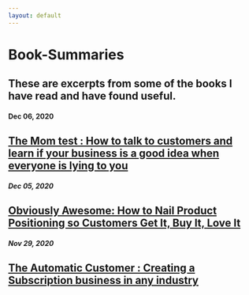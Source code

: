 ```yaml
---
layout: default
---
```


# Book-Summaries

## These are excerpts from some of the books I have read and have found useful.


#### Dec 06, 2020
## [The Mom test : How to talk to customers and learn if your business is a good idea when everyone is lying to you](https://www.notion.so/The-Mom-Test-3f98e3c803b84e519a0c0aae55b81cd5)


##### Dec 05, 2020
## [Obviously Awesome: How to Nail Product Positioning so Customers Get It, Buy It, Love It](https://www.notion.so/Obviously-Awesome-How-to-Nail-Product-Positioning-so-Customers-Get-It-Buy-It-Love-It-b08eb90ea0064cb5853be13e09abb255)

##### Nov 29, 2020
## [The Automatic Customer : Creating a Subscription business in any industry](https://www.notion.so/The-Automatic-Customer-Creating-a-subscription-business-in-any-industry-1bd696c337ce45abb0e54df1dda70bc0)
